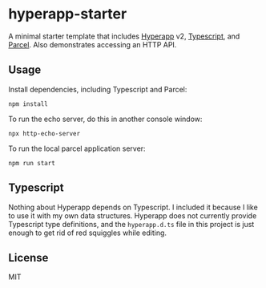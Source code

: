 # hyperapp-starter

A minimal starter template that includes
[Hyperapp](https://github.com/jorgebucaran/hyperapp) v2,
[Typescript](https://www.typescriptlang.org/), and
[Parcel](https://parceljs.org/).
Also demonstrates accessing an HTTP API.

## Usage

Install dependencies, including Typescript and Parcel:

```
npm install
```

To run the echo server, do this in another console window:

```
npx http-echo-server
```

To run the local parcel application server:

```
npm run start
```

## Typescript

Nothing about Hyperapp depends on Typescript. I included it because I like to
use it with my own data structures. Hyperapp does not currently provide
Typescript type definitions, and the `hyperapp.d.ts` file in this project is
just enough to get rid of red squiggles while editing.

## License

MIT
